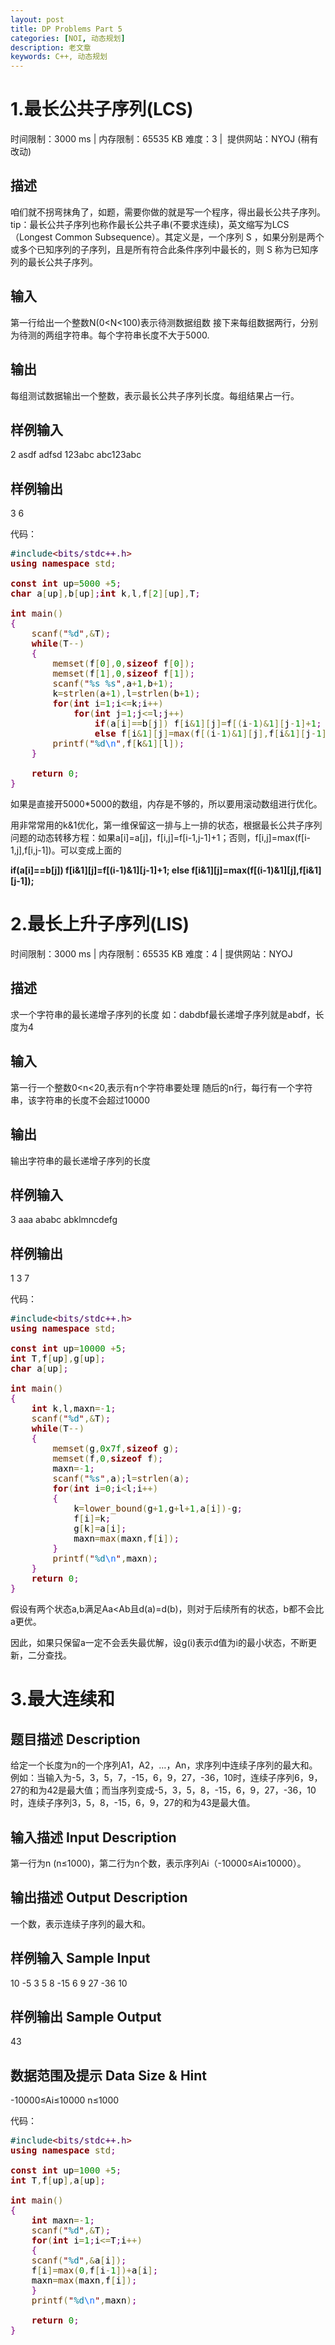 ```yaml
---
layout: post
title: DP Problems Part 5
categories: [NOI, 动态规划]
description: 老文章
keywords: C++, 动态规划
---
```


# 1.最长公共子序列(LCS)

时间限制：3000 ms | 内存限制：65535 KB
难度：3 |  提供网站：NYOJ (稍有改动)

## 描述

咱们就不拐弯抹角了，如题，需要你做的就是写一个程序，得出最长公共子序列。
tip：最长公共子序列也称作最长公共子串(不要求连续)，英文缩写为LCS（Longest Common Subsequence）。其定义是，一个序列 S ，如果分别是两个或多个已知序列的子序列，且是所有符合此条件序列中最长的，则 S 称为已知序列的最长公共子序列。
<!--more-->
## 输入

第一行给出一个整数N(0&lt;N&lt;100)表示待测数据组数
接下来每组数据两行，分别为待测的两组字符串。每个字符串长度不大于5000.

## 输出

每组测试数据输出一个整数，表示最长公共子序列长度。每组结果占一行。

## 样例输入

2
asdf
adfsd
123abc
abc123abc

## 样例输出

3
6

代码：

<pre style="color:#000000;background:transparent;"><span style="color:#004a43;">#</span><span style="color:#004a43;">include</span><span style="color:#800000;">&lt;</span><span style="color:#40015a;">bits/stdc++.h</span><span style="color:#800000;">&gt;</span>
<span style="color:#800000;font-weight:bold;">using</span> <span style="color:#800000;font-weight:bold;">namespace</span> <span style="color:#666616;">std</span><span style="color:#800080;">;</span>

<span style="color:#800000;font-weight:bold;">const</span> <span style="color:#800000;font-weight:bold;">int</span> up<span style="color:#808030;">=</span><span style="color:#008c00;">5000</span> <span style="color:#808030;">+</span><span style="color:#008c00;">5</span><span style="color:#800080;">;</span>
<span style="color:#800000;font-weight:bold;">char</span> a<span style="color:#808030;">[</span>up<span style="color:#808030;">]</span><span style="color:#808030;">,</span>b<span style="color:#808030;">[</span>up<span style="color:#808030;">]</span><span style="color:#800080;">;</span><span style="color:#800000;font-weight:bold;">int</span> k<span style="color:#808030;">,</span>l<span style="color:#808030;">,</span>f<span style="color:#808030;">[</span><span style="color:#008c00;">2</span><span style="color:#808030;">]</span><span style="color:#808030;">[</span>up<span style="color:#808030;">]</span><span style="color:#808030;">,</span>T<span style="color:#800080;">;</span>

<span style="color:#800000;font-weight:bold;">int</span> <span style="color:#400000;">main</span><span style="color:#808030;">(</span><span style="color:#808030;">)</span>
<span style="color:#800080;">{</span>
    <span style="color:#603000;">scanf</span><span style="color:#808030;">(</span><span style="color:#800000;">"</span><span style="color:#007997;">%d</span><span style="color:#800000;">"</span><span style="color:#808030;">,</span><span style="color:#808030;">&amp;</span>T<span style="color:#808030;">)</span><span style="color:#800080;">;</span>
    <span style="color:#800000;font-weight:bold;">while</span><span style="color:#808030;">(</span>T<span style="color:#808030;">-</span><span style="color:#808030;">-</span><span style="color:#808030;">)</span>
    <span style="color:#800080;">{</span>
        <span style="color:#603000;">memset</span><span style="color:#808030;">(</span>f<span style="color:#808030;">[</span><span style="color:#008c00;">0</span><span style="color:#808030;">]</span><span style="color:#808030;">,</span><span style="color:#008c00;">0</span><span style="color:#808030;">,</span><span style="color:#800000;font-weight:bold;">sizeof</span> f<span style="color:#808030;">[</span><span style="color:#008c00;">0</span><span style="color:#808030;">]</span><span style="color:#808030;">)</span><span style="color:#800080;">;</span>
        <span style="color:#603000;">memset</span><span style="color:#808030;">(</span>f<span style="color:#808030;">[</span><span style="color:#008c00;">1</span><span style="color:#808030;">]</span><span style="color:#808030;">,</span><span style="color:#008c00;">0</span><span style="color:#808030;">,</span><span style="color:#800000;font-weight:bold;">sizeof</span> f<span style="color:#808030;">[</span><span style="color:#008c00;">1</span><span style="color:#808030;">]</span><span style="color:#808030;">)</span><span style="color:#800080;">;</span>
        <span style="color:#603000;">scanf</span><span style="color:#808030;">(</span><span style="color:#800000;">"</span><span style="color:#007997;">%s</span> <span style="color:#007997;">%s</span><span style="color:#800000;">"</span><span style="color:#808030;">,</span>a<span style="color:#808030;">+</span><span style="color:#008c00;">1</span><span style="color:#808030;">,</span>b<span style="color:#808030;">+</span><span style="color:#008c00;">1</span><span style="color:#808030;">)</span><span style="color:#800080;">;</span>
        k<span style="color:#808030;">=</span><span style="color:#603000;">strlen</span><span style="color:#808030;">(</span>a<span style="color:#808030;">+</span><span style="color:#008c00;">1</span><span style="color:#808030;">)</span><span style="color:#808030;">,</span>l<span style="color:#808030;">=</span><span style="color:#603000;">strlen</span><span style="color:#808030;">(</span>b<span style="color:#808030;">+</span><span style="color:#008c00;">1</span><span style="color:#808030;">)</span><span style="color:#800080;">;</span>
        <span style="color:#800000;font-weight:bold;">for</span><span style="color:#808030;">(</span><span style="color:#800000;font-weight:bold;">int</span> i<span style="color:#808030;">=</span><span style="color:#008c00;">1</span><span style="color:#800080;">;</span>i<span style="color:#808030;">&lt;</span><span style="color:#808030;">=</span>k<span style="color:#800080;">;</span>i<span style="color:#808030;">+</span><span style="color:#808030;">+</span><span style="color:#808030;">)</span>
            <span style="color:#800000;font-weight:bold;">for</span><span style="color:#808030;">(</span><span style="color:#800000;font-weight:bold;">int</span> j<span style="color:#808030;">=</span><span style="color:#008c00;">1</span><span style="color:#800080;">;</span>j<span style="color:#808030;">&lt;</span><span style="color:#808030;">=</span>l<span style="color:#800080;">;</span>j<span style="color:#808030;">+</span><span style="color:#808030;">+</span><span style="color:#808030;">)</span>
                <span style="color:#800000;font-weight:bold;">if</span><span style="color:#808030;">(</span>a<span style="color:#808030;">[</span>i<span style="color:#808030;">]</span><span style="color:#808030;">=</span><span style="color:#808030;">=</span>b<span style="color:#808030;">[</span>j<span style="color:#808030;">]</span><span style="color:#808030;">)</span> f<span style="color:#808030;">[</span>i<span style="color:#808030;">&amp;</span><span style="color:#008c00;">1</span><span style="color:#808030;">]</span><span style="color:#808030;">[</span>j<span style="color:#808030;">]</span><span style="color:#808030;">=</span>f<span style="color:#808030;">[</span><span style="color:#808030;">(</span>i<span style="color:#808030;">-</span><span style="color:#008c00;">1</span><span style="color:#808030;">)</span><span style="color:#808030;">&amp;</span><span style="color:#008c00;">1</span><span style="color:#808030;">]</span><span style="color:#808030;">[</span>j<span style="color:#808030;">-</span><span style="color:#008c00;">1</span><span style="color:#808030;">]</span><span style="color:#808030;">+</span><span style="color:#008c00;">1</span><span style="color:#800080;">;</span>
                <span style="color:#800000;font-weight:bold;">else</span> f<span style="color:#808030;">[</span>i<span style="color:#808030;">&amp;</span><span style="color:#008c00;">1</span><span style="color:#808030;">]</span><span style="color:#808030;">[</span>j<span style="color:#808030;">]</span><span style="color:#808030;">=</span><span style="color:#603000;">max</span><span style="color:#808030;">(</span>f<span style="color:#808030;">[</span><span style="color:#808030;">(</span>i<span style="color:#808030;">-</span><span style="color:#008c00;">1</span><span style="color:#808030;">)</span><span style="color:#808030;">&amp;</span><span style="color:#008c00;">1</span><span style="color:#808030;">]</span><span style="color:#808030;">[</span>j<span style="color:#808030;">]</span><span style="color:#808030;">,</span>f<span style="color:#808030;">[</span>i<span style="color:#808030;">&amp;</span><span style="color:#008c00;">1</span><span style="color:#808030;">]</span><span style="color:#808030;">[</span>j<span style="color:#808030;">-</span><span style="color:#008c00;">1</span><span style="color:#808030;">]</span><span style="color:#808030;">)</span><span style="color:#800080;">;</span>
        <span style="color:#603000;">printf</span><span style="color:#808030;">(</span><span style="color:#800000;">"</span><span style="color:#007997;">%d</span><span style="color:#0f69ff;">\n</span><span style="color:#800000;">"</span><span style="color:#808030;">,</span>f<span style="color:#808030;">[</span>k<span style="color:#808030;">&amp;</span><span style="color:#008c00;">1</span><span style="color:#808030;">]</span><span style="color:#808030;">[</span>l<span style="color:#808030;">]</span><span style="color:#808030;">)</span><span style="color:#800080;">;</span>
    <span style="color:#800080;">}</span>

    <span style="color:#800000;font-weight:bold;">return</span> <span style="color:#008c00;">0</span><span style="color:#800080;">;</span>
<span style="color:#800080;">}</span></pre>


如果是直接开5000*5000的数组，内存是不够的，所以要用滚动数组进行优化。

用非常常用的k&amp;1优化，第一维保留这一排与上一排的状态，根据最长公共子序列问题的动态转移方程：如果a[i]=a[j]，f[i,j]=f[i-1,j-1]+1；否则，f[i,j]=max(f[i-1,j],f[i,j-1])。可以变成上面的

**if(a[i]==b[j]) f[i&amp;1][j]=f[(i-1)&amp;1][j-1]+1;
else f[i&amp;1][j]=max(f[(i-1)&amp;1][j],f[i&amp;1][j-1]);**

# 2.最长上升子序列(LIS)

时间限制：3000 ms | 内存限制：65535 KB
难度：4 | 提供网站：NYOJ

## 描述

求一个字符串的最长递增子序列的长度
如：dabdbf最长递增子序列就是abdf，长度为4

## 输入

第一行一个整数0&lt;n&lt;20,表示有n个字符串要处理
随后的n行，每行有一个字符串，该字符串的长度不会超过10000

## 输出

输出字符串的最长递增子序列的长度

## 样例输入

3
aaa
ababc
abklmncdefg

## 样例输出

1
3
7

代码：

<pre style="color:#000000;background:transparent;"><span style="color:#004a43;">#</span><span style="color:#004a43;">include</span><span style="color:#800000;">&lt;</span><span style="color:#40015a;">bits/stdc++.h</span><span style="color:#800000;">&gt;</span>
<span style="color:#800000;font-weight:bold;">using</span> <span style="color:#800000;font-weight:bold;">namespace</span> <span style="color:#666616;">std</span><span style="color:#800080;">;</span>

<span style="color:#800000;font-weight:bold;">const</span> <span style="color:#800000;font-weight:bold;">int</span> up<span style="color:#808030;">=</span><span style="color:#008c00;">10000</span> <span style="color:#808030;">+</span><span style="color:#008c00;">5</span><span style="color:#800080;">;</span>
<span style="color:#800000;font-weight:bold;">int</span> T<span style="color:#808030;">,</span>f<span style="color:#808030;">[</span>up<span style="color:#808030;">]</span><span style="color:#808030;">,</span>g<span style="color:#808030;">[</span>up<span style="color:#808030;">]</span><span style="color:#800080;">;</span>
<span style="color:#800000;font-weight:bold;">char</span> a<span style="color:#808030;">[</span>up<span style="color:#808030;">]</span><span style="color:#800080;">;</span>

<span style="color:#800000;font-weight:bold;">int</span> <span style="color:#400000;">main</span><span style="color:#808030;">(</span><span style="color:#808030;">)</span>
<span style="color:#800080;">{</span>
    <span style="color:#800000;font-weight:bold;">int</span> k<span style="color:#808030;">,</span>l<span style="color:#808030;">,</span>maxn<span style="color:#808030;">=</span><span style="color:#808030;">-</span><span style="color:#008c00;">1</span><span style="color:#800080;">;</span>
    <span style="color:#603000;">scanf</span><span style="color:#808030;">(</span><span style="color:#800000;">"</span><span style="color:#007997;">%d</span><span style="color:#800000;">"</span><span style="color:#808030;">,</span><span style="color:#808030;">&amp;</span>T<span style="color:#808030;">)</span><span style="color:#800080;">;</span>
    <span style="color:#800000;font-weight:bold;">while</span><span style="color:#808030;">(</span>T<span style="color:#808030;">-</span><span style="color:#808030;">-</span><span style="color:#808030;">)</span>
    <span style="color:#800080;">{</span>
        <span style="color:#603000;">memset</span><span style="color:#808030;">(</span>g<span style="color:#808030;">,</span><span style="color:#008000;">0x7f</span><span style="color:#808030;">,</span><span style="color:#800000;font-weight:bold;">sizeof</span> g<span style="color:#808030;">)</span><span style="color:#800080;">;</span>
        <span style="color:#603000;">memset</span><span style="color:#808030;">(</span>f<span style="color:#808030;">,</span><span style="color:#008c00;">0</span><span style="color:#808030;">,</span><span style="color:#800000;font-weight:bold;">sizeof</span> f<span style="color:#808030;">)</span><span style="color:#800080;">;</span>
        maxn<span style="color:#808030;">=</span><span style="color:#808030;">-</span><span style="color:#008c00;">1</span><span style="color:#800080;">;</span>
        <span style="color:#603000;">scanf</span><span style="color:#808030;">(</span><span style="color:#800000;">"</span><span style="color:#007997;">%s</span><span style="color:#800000;">"</span><span style="color:#808030;">,</span>a<span style="color:#808030;">)</span><span style="color:#800080;">;</span>l<span style="color:#808030;">=</span><span style="color:#603000;">strlen</span><span style="color:#808030;">(</span>a<span style="color:#808030;">)</span><span style="color:#800080;">;</span>
        <span style="color:#800000;font-weight:bold;">for</span><span style="color:#808030;">(</span><span style="color:#800000;font-weight:bold;">int</span> i<span style="color:#808030;">=</span><span style="color:#008c00;">0</span><span style="color:#800080;">;</span>i<span style="color:#808030;">&lt;</span>l<span style="color:#800080;">;</span>i<span style="color:#808030;">+</span><span style="color:#808030;">+</span><span style="color:#808030;">)</span>
        <span style="color:#800080;">{</span>
            k<span style="color:#808030;">=</span><span style="color:#603000;">lower_bound</span><span style="color:#808030;">(</span>g<span style="color:#808030;">+</span><span style="color:#008c00;">1</span><span style="color:#808030;">,</span>g<span style="color:#808030;">+</span>l<span style="color:#808030;">+</span><span style="color:#008c00;">1</span><span style="color:#808030;">,</span>a<span style="color:#808030;">[</span>i<span style="color:#808030;">]</span><span style="color:#808030;">)</span><span style="color:#808030;">-</span>g<span style="color:#800080;">;</span>
            f<span style="color:#808030;">[</span>i<span style="color:#808030;">]</span><span style="color:#808030;">=</span>k<span style="color:#800080;">;</span>
            g<span style="color:#808030;">[</span>k<span style="color:#808030;">]</span><span style="color:#808030;">=</span>a<span style="color:#808030;">[</span>i<span style="color:#808030;">]</span><span style="color:#800080;">;</span>
            maxn<span style="color:#808030;">=</span><span style="color:#603000;">max</span><span style="color:#808030;">(</span>maxn<span style="color:#808030;">,</span>f<span style="color:#808030;">[</span>i<span style="color:#808030;">]</span><span style="color:#808030;">)</span><span style="color:#800080;">;</span>
        <span style="color:#800080;">}</span>
        <span style="color:#603000;">printf</span><span style="color:#808030;">(</span><span style="color:#800000;">"</span><span style="color:#007997;">%d</span><span style="color:#0f69ff;">\n</span><span style="color:#800000;">"</span><span style="color:#808030;">,</span>maxn<span style="color:#808030;">)</span><span style="color:#800080;">;</span>
    <span style="color:#800080;">}</span>
    <span style="color:#800000;font-weight:bold;">return</span> <span style="color:#008c00;">0</span><span style="color:#800080;">;</span>
<span style="color:#800080;">}</span></pre>


假设有两个状态a,b满足Aa&lt;Ab且d(a)=d(b)，则对于后续所有的状态，b都不会比a更优。

因此，如果只保留a一定不会丢失最优解，设g(i)表示d值为i的最小状态，不断更新，二分查找。

# 3.最大连续和

## 题目描述 Description

给定一个长度为n的一个序列A1，A2，…，An，求序列中连续子序列的最大和。
例如：当输入为-5，3，5，7，-15，6，9，27，-36，10时，连续子序列6，9，27的和为42是最大值；而当序列变成-5，3，5，8，-15，6，9，27，-36，10时，连续子序列3，5，8，-15，6，9，27的和为43是最大值。

## 输入描述 Input Description

第一行为n (n≤1000)，第二行为n个数，表示序列Ai（-10000≤Ai≤10000）。

## 输出描述 Output Description

一个数，表示连续子序列的最大和。

## 样例输入 Sample Input

10
-5 3 5 8 -15 6 9 27 -36 10

## 样例输出 Sample Output

43

## 数据范围及提示 Data Size &amp; Hint

-10000≤Ai≤10000
n≤1000

代码：

<pre style="color:#000000;background:transparent;"><span style="color:#004a43;">#</span><span style="color:#004a43;">include</span><span style="color:#800000;">&lt;</span><span style="color:#40015a;">bits/stdc++.h</span><span style="color:#800000;">&gt;</span>
<span style="color:#800000;font-weight:bold;">using</span> <span style="color:#800000;font-weight:bold;">namespace</span> <span style="color:#666616;">std</span><span style="color:#800080;">;</span>

<span style="color:#800000;font-weight:bold;">const</span> <span style="color:#800000;font-weight:bold;">int</span> up<span style="color:#808030;">=</span><span style="color:#008c00;">1000</span> <span style="color:#808030;">+</span><span style="color:#008c00;">5</span><span style="color:#800080;">;</span>
<span style="color:#800000;font-weight:bold;">int</span> T<span style="color:#808030;">,</span>f<span style="color:#808030;">[</span>up<span style="color:#808030;">]</span><span style="color:#808030;">,</span>a<span style="color:#808030;">[</span>up<span style="color:#808030;">]</span><span style="color:#800080;">;</span>

<span style="color:#800000;font-weight:bold;">int</span> <span style="color:#400000;">main</span><span style="color:#808030;">(</span><span style="color:#808030;">)</span>
<span style="color:#800080;">{</span>
    <span style="color:#800000;font-weight:bold;">int</span> maxn<span style="color:#808030;">=</span><span style="color:#808030;">-</span><span style="color:#008c00;">1</span><span style="color:#800080;">;</span>
    <span style="color:#603000;">scanf</span><span style="color:#808030;">(</span><span style="color:#800000;">"</span><span style="color:#007997;">%d</span><span style="color:#800000;">"</span><span style="color:#808030;">,</span><span style="color:#808030;">&amp;</span>T<span style="color:#808030;">)</span><span style="color:#800080;">;</span>
    <span style="color:#800000;font-weight:bold;">for</span><span style="color:#808030;">(</span><span style="color:#800000;font-weight:bold;">int</span> i<span style="color:#808030;">=</span><span style="color:#008c00;">1</span><span style="color:#800080;">;</span>i<span style="color:#808030;">&lt;</span><span style="color:#808030;">=</span>T<span style="color:#800080;">;</span>i<span style="color:#808030;">+</span><span style="color:#808030;">+</span><span style="color:#808030;">)</span>
    <span style="color:#800080;">{</span>
    <span style="color:#603000;">scanf</span><span style="color:#808030;">(</span><span style="color:#800000;">"</span><span style="color:#007997;">%d</span><span style="color:#800000;">"</span><span style="color:#808030;">,</span><span style="color:#808030;">&amp;</span>a<span style="color:#808030;">[</span>i<span style="color:#808030;">]</span><span style="color:#808030;">)</span><span style="color:#800080;">;</span>
    f<span style="color:#808030;">[</span>i<span style="color:#808030;">]</span><span style="color:#808030;">=</span><span style="color:#603000;">max</span><span style="color:#808030;">(</span><span style="color:#008c00;">0</span><span style="color:#808030;">,</span>f<span style="color:#808030;">[</span>i<span style="color:#808030;">-</span><span style="color:#008c00;">1</span><span style="color:#808030;">]</span><span style="color:#808030;">)</span><span style="color:#808030;">+</span>a<span style="color:#808030;">[</span>i<span style="color:#808030;">]</span><span style="color:#800080;">;</span>
    maxn<span style="color:#808030;">=</span><span style="color:#603000;">max</span><span style="color:#808030;">(</span>maxn<span style="color:#808030;">,</span>f<span style="color:#808030;">[</span>i<span style="color:#808030;">]</span><span style="color:#808030;">)</span><span style="color:#800080;">;</span>
    <span style="color:#800080;">}</span>
    <span style="color:#603000;">printf</span><span style="color:#808030;">(</span><span style="color:#800000;">"</span><span style="color:#007997;">%d</span><span style="color:#0f69ff;">\n</span><span style="color:#800000;">"</span><span style="color:#808030;">,</span>maxn<span style="color:#808030;">)</span><span style="color:#800080;">;</span>

    <span style="color:#800000;font-weight:bold;">return</span> <span style="color:#008c00;">0</span><span style="color:#800080;">;</span>
<span style="color:#800080;">}</span></pre>

